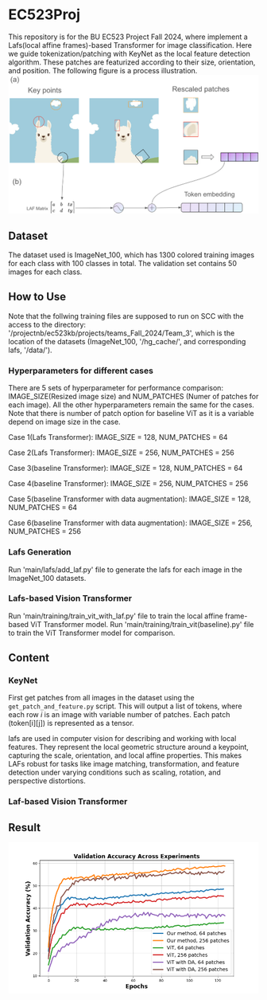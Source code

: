 # EC523Proj

This repository is for the BU EC523 Project Fall 2024, where implement a Lafs(local affine frames)-based Transformer for image classification. Here we guide tokenization/patching with KeyNet as the local feature detection algorithm. These patches are featurized according to their size, orientation, and position. The following figure is a process illustration.
![The lafs-based Transformer framework running process](./illustration.png)

## Dataset
The dataset used is ImageNet_100, which has 1300 colored training images for each class with 100 classes in total. The validation set contains 50 images for each class.  

## How to Use
Note that the follwing training files are supposed to run on SCC with the access to the directory: '/projectnb/ec523kb/projects/teams_Fall_2024/Team_3', which is the location of the datasets (ImageNet_100, '/hg_cache/', and corresponding lafs, '/data/'). 
### Hyperparameters for different cases 
There are 5 sets of hyperparameter for performance comparison: IMAGE_SIZE(Resized image size) and NUM_PATCHES (Numer of patches for each image). All the other hyperparameters remain the same for the cases. Note that there is number of patch option for baseline ViT as it is a variable depend on image size in the case.

Case 1(Lafs Transformer): IMAGE_SIZE = 128, NUM_PATCHES = 64

Case 2(Lafs Transformer): IMAGE_SIZE = 256, NUM_PATCHES = 256

Case 3(baseline Transformer): IMAGE_SIZE = 128, NUM_PATCHES = 64

Case 4(baseline Transformer): IMAGE_SIZE = 256, NUM_PATCHES = 256

Case 5(baseline Transformer with data augmentation): IMAGE_SIZE = 128, NUM_PATCHES = 64

Case 6(baseline Transformer with data augmentation): IMAGE_SIZE = 256, NUM_PATCHES = 256

### Lafs Generation
Run 'main/lafs/add_laf.py' file to generate the lafs for each image in the ImageNet_100 datasets. 

### Lafs-based Vision Transformer
Run 'main/training/train_vit_with_laf.py' file to train the local affine frame-based ViT Transformer model. 
Run 'main/training/train_vit(baseline).py' file to train the ViT Transformer model for comparison. 

## Content
### KeyNet
First get patches from all images in the dataset using the `get_patch_and_feature.py` script. This will output a list of tokens, where each row *i* is an image with variable number of patches. Each patch (token[i][j]) is represented as a tensor.

lafs are used in computer vision for describing and working with local features. They represent the local geometric structure around a keypoint, capturing the scale, orientation, and local affine properties. This makes LAFs robust for tasks like image matching, transformation, and feature detection under varying conditions such as scaling, rotation, and perspective distortions.
### Laf-based Vision Transformer


## Result

![The Results](./res.png)




